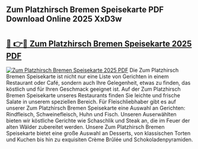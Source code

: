 ## Zum Platzhirsch Bremen Speisekarte PDF Download Online 2025 XxD3w

# <h2><a href="http://gc5z43.nevu.top/?p=Zum+Platzhirsch+Bremen+Speisekarte">🔗 👉🔴 Zum Platzhirsch Bremen Speisekarte 2025 PDF</a></h2>

[![Zum Platzhirsch Bremen Speisekarte 2025 PDF](https://i.imgur.com/dBaPXMq.png)](http://gc5z43.nevu.top/?p=Zum+Platzhirsch+Bremen+Speisekarte)
Die Zum Platzhirsch Bremen Speisekarte ist nicht nur eine Liste von Gerichten in einem Restaurant oder Café, sondern auch Ihre Gelegenheit, etwas zu finden, das köstlich und für Ihren Geschmack geeignet ist. Auf der Zum Platzhirsch Bremen Speisekarte unseres Restaurants finden Sie leichte und frische Salate in unserem speziellen Bereich. Für Fleischliebhaber gibt es auf unserer Zum Platzhirsch Bremen Speisekarte eine Auswahl an Gerichten: Rindfleisch, Schweinefleisch, Huhn und Fisch. Unseren Auserwählten bieten wir köstliche Gerichte wie Schaschlik und Steak an, die im Feuer der alten Wälder zubereitet werden. Unsere Zum Platzhirsch Bremen Speisekarte bietet eine große Auswahl an Desserts, von klassischen Torten und Kuchen bis hin zu exquisiten Crème Brûlée und Schokoladenpyramiden.
